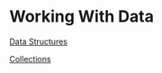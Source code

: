 # Working With Data

[Data Structures](working_with_data/data_structures.md)

[Collections](working_with_data/collections.md)
